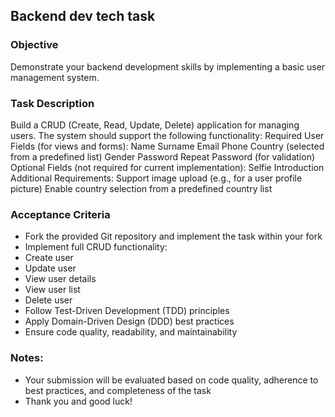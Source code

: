 ## Backend dev tech task
### Objective
 Demonstrate your backend development skills by implementing a basic user management system.
 
### Task Description
 Build a CRUD (Create, Read, Update, Delete) application for managing users. The system should support the following functionality:
Required User Fields (for views and forms):
Name
Surname
Email
Phone
Country (selected from a predefined list)
Gender
Password
Repeat Password (for validation)
Optional Fields (not required for current implementation):
Selfie
Introduction
Additional Requirements:
Support image upload (e.g., for a user profile picture)
Enable country selection from a predefined country list

### Acceptance Criteria
- Fork the provided Git repository and implement the task within your fork
- Implement full CRUD functionality:
- Create user
- Update user
- View user details
- View user list
- Delete user
- Follow Test-Driven Development (TDD) principles
- Apply Domain-Driven Design (DDD) best practices
- Ensure code quality, readability, and maintainability
  
### Notes:
- Your submission will be evaluated based on code quality, adherence to best practices, and completeness of the task
- Thank you and good luck!
